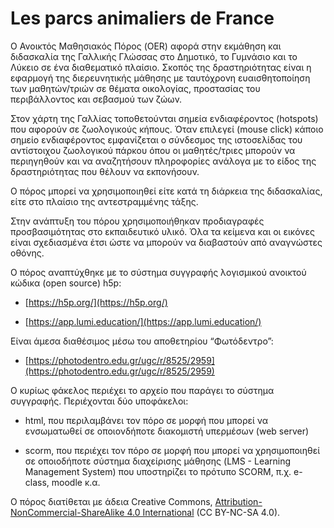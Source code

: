 # Les parcs animaliers de France

  

Ο Ανοικτός Μαθησιακός Πόρος (OER) αφορά στην εκμάθηση και διδασκαλία της Γαλλικής Γλώσσας στο Δημοτικό, το Γυμνάσιο και το Λύκειο σε ένα διαθεματικό πλαίσιο. Σκοπός της δραστηριότητας είναι η εφαρμογή της διερευνητικής μάθησης με ταυτόχρονη ευαισθητοποίηση των μαθητών/τριών σε θέματα οικολογίας, προστασίας του περιβάλλοντος και σεβασμού των ζώων.


Στον χάρτη της Γαλλίας τοποθετούνται σημεία ενδιαφέροντος (hotspots) που αφορούν σε ζωολογικούς κήπους. Όταν επιλεγεί (mouse click) κάποιο σημείο ενδιαφέροντος εμφανίζεται ο σύνδεσμος της ιστοσελίδας του αντίστοιχου ζωολογικού πάρκου όπου οι μαθητές/τριες μπορούν να περιηγηθούν και να αναζητήσουν πληροφορίες ανάλογα με το είδος της δραστηριότητας που θέλουν να εκπονήσουν.
  

Ο πόρος μπορεί να χρησιμοποιηθεί είτε κατά τη διάρκεια της διδασκαλίας, είτε στο πλαίσιο της αντεστραμμένης τάξης.

  

Στην ανάπτυξη του πόρου χρησιμοποιήθηκαν προδιαγραφές προσβασιμότητας στο εκπαιδευτικό υλικό. Όλα τα κείμενα και οι εικόνες είναι σχεδιασμένα έτσι ώστε να μπορούν να διαβαστούν από αναγνώστες οθόνης.

  

Ο πόρος αναπτύχθηκε με το σύστημα συγγραφής λογισμικού ανοικτού κώδικα (open source) h5p:

-   [https://h5p.org/](https://h5p.org/)
    
-   [https://app.lumi.education/](https://app.lumi.education/)
    

  

Είναι άμεσα διαθέσιμος μέσω του αποθετηρίου “Φωτόδεντρο”:

-   [https://photodentro.edu.gr/ugc/r/8525/2959](https://photodentro.edu.gr/ugc/r/8525/2959)
    

  

Ο κυρίως φάκελος περιέχει το αρχείο που παράγει το σύστημα συγγραφής. Περιέχονται δύο υποφάκελοι:

-   html, που περιλαμβάνει τον πόρο σε μορφή που μπορεί να ενσωματωθεί σε οποιονδήποτε διακομιστή υπερμέσων (web server)
    
-   scorm, που περιέχει τον πόρο σε μορφή που μπορεί να χρησιμοποιηθεί σε οποιοδήποτε σύστημα διαχείρισης μάθησης (LMS - Learning Management System) που υποστηρίζει το πρότυπο SCORM, π.χ. e-class, moodle κ.α.
    

  

Ο πόρος διατίθεται με άδεια Creative Commons, [Attribution-NonCommercial-ShareAlike 4.0 International](http://creativecommons.org/licenses/by-nc-sa/4.0) (CC BY-NC-SA 4.0).
